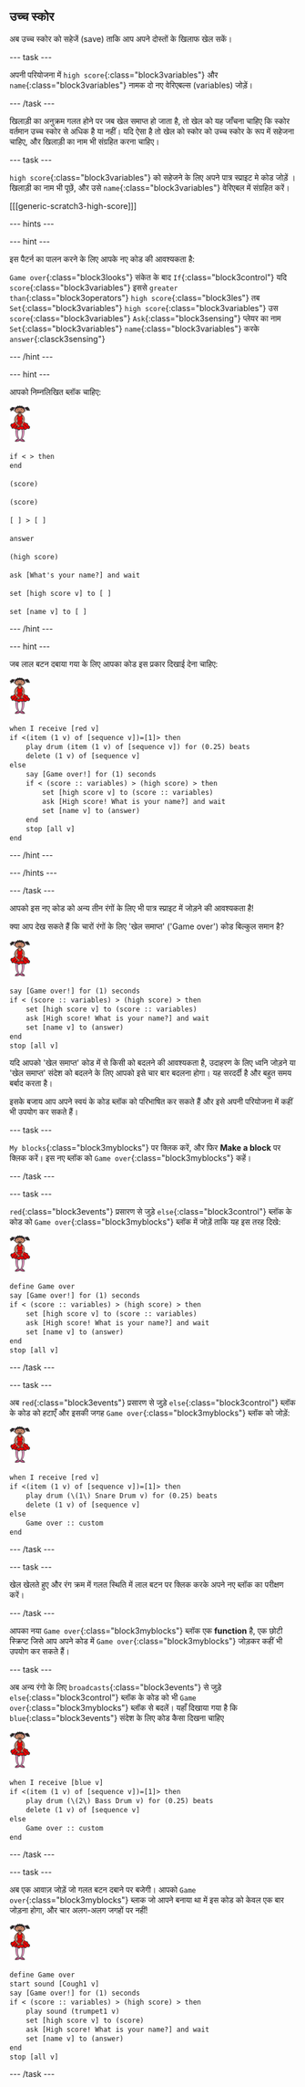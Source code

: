 ## उच्च स्कोर

अब उच्च स्कोर को सहेजें (save) ताकि आप अपने दोस्तों के खिलाफ खेल सकें।

--- task ---

अपनी परियोजना में `high score`{:class="block3variables"} और `name`{:class="block3variables"} नामक दो नए वेरिएबल्स (variables) जोड़ें।

--- /task ---

खिलाड़ी का अनुक्रम गलत होने पर जब खेल समाप्त हो जाता है, तो खेल को यह जाँचना चाहिए कि स्कोर वर्तमान उच्च स्कोर से अधिक है या नहीं। यदि ऐसा है तो खेल को स्कोर को उच्च स्कोर के रूप में सहेजना चाहिए, और खिलाड़ी का नाम भी संग्रहित करना चाहिए।

--- task ---

`high score`{:class="block3variables"} को सहेजने के लिए अपने पात्र स्प्राइट मे कोड जोड़ें । खिलाड़ी का नाम भी पूछें, और उसे `name`{:class="block3variables"} वेरिएबल में संग्रहित करें।

[[[generic-scratch3-high-score]]]

--- hints ---

--- hint ---

इस पैटर्न का पालन करने के लिए आपके नए कोड की आवश्यकता है:

`Game over`{:class="block3looks"} संकेत के बाद `If`{:class="block3control"} यदि `score`{:class="block3variables"} इससे `greater than`{:class="block3operators"} `high score`{:class="block3les"} तब `Set`{:class="block3variables"} `high score`{:class="block3variables"} उस `score`{:class="block3variables"} `Ask`{:class="block3sensing"} प्लेयर का नाम
`Set`{:class="block3variables"} `name`{:class="block3variables"} करके `answer`{:clasck3sensing"}

--- /hint ---

--- hint ---

आपको निम्नलिखित ब्लॉक चाहिए:

![बैलरीना](images/ballerina.png)

```blocks3
if < > then
end

(score)

(score)

[ ] > [ ]

answer

(high score)

ask [What's your name?] and wait

set [high score v] to [ ] 

set [name v] to [ ] 
```

--- /hint ---

--- hint ---

जब लाल बटन दबाया गया के लिए आपका कोड इस प्रकार दिखाई देना चाहिए:

![बैलरीना](images/ballerina.png)

```blocks3
when I receive [red v]
if <(item (1 v) of [sequence v])=[1]> then
	play drum (item (1 v) of [sequence v]) for (0.25) beats
	delete (1 v) of [sequence v]
else
	say [Game over!] for (1) seconds
	if < (score :: variables) > (high score) > then
		set [high score v] to (score :: variables)
		ask [High score! What is your name?] and wait
		set [name v] to (answer)
	end
	stop [all v]
end
```

--- /hint ---

--- /hints ---

--- /task ---

आपको इस नए कोड को अन्य तीन रंगों के लिए भी पात्र स्प्राइट में जोड़ने की आवश्यकता है!

क्या आप देख सकते हैं कि चारों रंगों के लिए 'खेल समाप्त' ('Game over') कोड बिल्कुल समान है?

![बैलरीना](images/ballerina.png)

```blocks3
say [Game over!] for (1) seconds
if < (score :: variables) > (high score) > then
	set [high score v] to (score :: variables)
	ask [High score! What is your name?] and wait
	set [name v] to (answer)
end
stop [all v]
```

यदि आपको 'खेल समाप्त' कोड में से किसी को बदलने की आवश्यकता है, उदाहरण के लिए ध्वनि जोड़ने या 'खेल समाप्त' संदेश को बदलने के लिए आपको इसे चार बार बदलना होगा। यह सरदर्दी है और बहुत समय बर्बाद करता है।

इसके बजाय आप अपने स्वयं के कोड ब्लॉक को परिभाषित कर सकते हैं और इसे अपनी परियोजना में कहीं भी उपयोग कर सकते हैं।

--- task ---

`My blocks`{:class="block3myblocks"} पर क्लिक करें, और फिर **Make a block** पर क्लिक करें। इस नए ब्लॉक को `Game over`{:class="block3myblocks"} कहें।

--- /task ---

--- task ---

`red`{:class="block3events"} प्रसारण से जुड़े `else`{:class="block3control"} ब्लॉक के कोड को `Game over`{:class="block3myblocks"} ब्लॉक में जोड़ें ताकि यह इस तरह दिखे:

![बैलरीना](images/ballerina.png)

```blocks3
define Game over
say [Game over!] for (1) seconds
if < (score :: variables) > (high score) > then
	set [high score v] to (score :: variables)
	ask [High score! What is your name?] and wait
	set [name v] to (answer)
end
stop [all v]
```

--- /task ---

--- task ---

अब `red`{:class="block3events"} प्रसारण से जुड़े `else`{:class="block3control"} ब्लॉक के कोड को हटाएँ और इसकी जगह `Game over`{:class="block3myblocks"} ब्लॉक को जोड़ें:

![बैलरीना](images/ballerina.png)

```blocks3
when I receive [red v]
if <(item (1 v) of [sequence v])=[1]> then
	play drum (\(1\) Snare Drum v) for (0.25) beats
	delete (1 v) of [sequence v]
else
	Game over :: custom
end
```

--- /task ---

--- task ---

खेल खेलते हुए और रंग क्रम में गलत स्थिति में लाल बटन पर क्लिक करके अपने नए ब्लॉक का परीक्षण करें।

--- /task ---

आपका नया `Game over`{:class="block3myblocks"} ब्लॉक एक **function** है, एक छोटी स्क्रिप्ट जिसे आप अपने कोड में `Game over`{:class="block3myblocks"} जोड़कर कहीं भी उपयोग कर सकते हैं।

--- task ---

अब अन्य रंगो के लिए `broadcasts`{:class="block3events"} से जुड़े `else`{:class="block3control"} ब्लॉक के कोड को भी `Game over`{:class="block3myblocks"} ब्लॉक से बदलें। यहाँ दिखाया गया है कि `blue`{:class="block3events"} संदेश के लिए कोड कैसा दिखना चाहिए

![बैलरीना](images/ballerina.png)

```blocks3
when I receive [blue v]
if <(item (1 v) of [sequence v])=[1]> then
	play drum (\(2\) Bass Drum v) for (0.25) beats
	delete (1 v) of [sequence v]
else
	Game over :: custom
end
```

--- /task ---

--- task ---

अब एक आवाज़ जोड़ें जो गलत बटन दबाने पर बजेगी। आपको `Game over`{:class="block3myblocks"} ब्लाक जो आपने बनाया था में इस कोड को केवल एक बार जोड़ना होगा, और चार अलग-अलग जगहों पर नहीं!

![बैलरीना](images/ballerina.png)

```blocks3
define Game over
start sound [Cough1 v]
say [Game over!] for (1) seconds
if < (score :: variables) > (high score) > then
	play sound (trumpet1 v)
	set [high score v] to (score)
	ask [High score! What is your name?] and wait
	set [name v] to (answer)
end
stop [all v]
```

--- /task ---